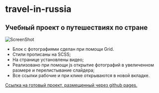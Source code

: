 # travel-in-russia

## Учебный проект о путешествиях по стране

![ScreenShot](/image/screenshot.png)

* Блок с фотографиями сделан при помощи Grid.
* Стили прописаны на SCSS;
* На странице установлены видео;
* Реализовано при помощи js открытие фотографий в увеличенном размере и перелистывание слайдера;
* Все ссылки рабочие и  при клике открываются в новой вкладке.

[Ссылка на готовый проект, размещенный через github pages.](https://dmitriik1.github.io/travel-in-russia/)
